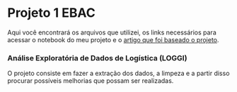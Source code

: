 # Projeto 1 EBAC

Aqui você encontrará os arquivos que utilizei, os links necessários para acessar o notebook do meu projeto e o <a href="https://github.com/loggi/loggibud">artigo que foi baseado o projeto</a>.

### Análise Exploratória de Dados de Logística (LOGGI)

O projeto consiste em fazer a extração dos dados, a limpeza e a partir disso procurar possíveis melhorias que possam ser realizadas.

